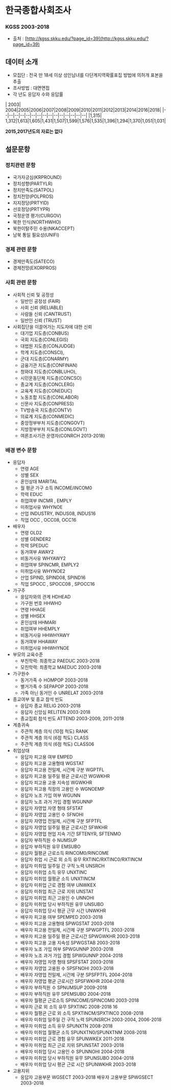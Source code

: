 # 한국종합사회조사
### KGSS 2003-2018
* 출처  : [http://kgss.skku.edu/?page_id=39](http://kgss.skku.edu/?page_id=39)

## 데이터 소개
* 모집단 : 전국 만 18세 이상 성인남녀를 다단계지역확률표집 방법에 의허개 표본을 추출
* 조사방법 : 대면면접
* 각 년도 응답자 수와 응답률

| 2003| 2004|2005|2006|2007|2008|2009|2010|2011|2012|2013|2014|2016|2018| 
|--|--|--|--|--|--|--|--|--|--|--|--|--|--|--|
|1,315| 1,312|1,613|1,605|1,431|1,507|1,599|1,576|1,535|1,396|1,294|1,370|1,051|1,031|

 **2015,2017년도의 자료는 없다**

## 설문문항
### 정치관련 문항
* 국가자긍심(KRPROUND)
* 정치성향(PARTYLR)
* 정치만족도(SATPOL)
* 정치전망(POLPROS)
* 지지정당(PRTYID)
* 선호정당(PRTYPR)
* 국정운영 평가(CURGOV)
* 북한 인식(NORTHWHO)
* 북한이탈주민 수용(NKACCEPT)
* 남북 통일 필요성(UNIFI)

### 경제 관련 문항
* 경제만족도(SATECO)
* 경제전망(EXORPROS)
### 사회 관련 문항
* 사회적 신뢰 및 공정성
	* 일반인 공정성 (FAIR)
	* 사회 신뢰 (RELIABLE)
	* 사람들 신뢰 (CANTRUST)
	* 일반인 신뢰 (TRUST)
* 사회집단을 이끌어가는 지도자에 대한 신뢰
	* 대기업 지도층(CONBUS)
	* 국회 지도층(CONLEGIS)
	* 대법원 지도층(CONJUDGE)
	* 학계 지도층(CONSCI),
	*  군대 지도층(CONARMY)
	* 금융기관 지도층(CONFINAN)
	* 청와대 지도층(CONBLUHO),
	* 시민운동단체 지도층(CONCSO)
	* 종교계 지도층(CONCLERG)
	* 교육계 지도층(CONEDUC)
	* 노동조합 지도층(CONLABOR)
	* 신문사 지도층(CONPRESS)
	* TV방송국 지도층(CONTV)
	* 의료계 지도층(CONMEDIC)
	* 중앙정부부처 지도층(CONGOVT)
	* 지방정부부처 지도층(CONLGOVT)
	* 여론조사기관 운영자(CONRCH 2013-2018)

### 배경 변수 문항
* 응답자
	* 연령 AGE
	* 성별 SEX
	* 혼인상태 MARITAL
	* 월 평균 가구 소득 INCOME/INCOM0 
	* 학력 EDUC
	* 취업여부 INCMR , EMPLY
	* 미취업사유 WHYNOE 
	* 산업 INDUSTRY, INDUS08, INDUS16 
	* 직업 OCC , OCC08, OCC16
* 배우자
	* 연령 OLD2
	* 성별 GENDER2
	* 학력 SPEDUC
	* 동거여부 AWAY2
	* 비동거사유 WHYAWY2
	* 취업여부 SPINCMR, EMPLY2  
	* 미취업사유 WHYNOE2
	* 산업 SPIND, SPIND08, SPIND16
	* 직업 SPOCC , SPOCC08 , SPOCC16
* 가구주
	* 응답자와의 관계 HDHEAD
	* 가구원 번호 HHWHO
	* 연령 HHAGE
	* 성별 HHSEX
	* 혼인상태 HHMARI
	* 취업여부 HHEMPLY
	* 비동거사유 HHWHYAWY
	* 동거여부 HHAWAY
	* 미취업사유 HHWHYNOE
* 부모의 교육수준
	* 부친학력: 최종학교 PAEDUC 2003-2018 
	* 모친학력: 최종학교 MAEDUC 2003-2018
* 가구원수
	* 동거가족 수 HOMPOP 2003-2018 
	* 별거가족 수 SEPAPOP 2003-2018 
	* 가족 아닌 동거인 수 UNRELAT 2003-2018
* 종교여부 및 종교 참석 빈도
	* 응답자 종교 RELIG 2003-2018
	*  응답자 신앙심 RELITEN 2003-2018 
	* 종교집회 참석 빈도 ATTEND 2003-2009, 2011-2018
* 계층귀속
	* 주관적 계층 의식 (10점 척도) RANK
	* 주관적 계층 의식 (6점 척도) CLASS 
	*  주관적 계층 의식 (6점 척도) CLASS06
* 취업상태
	* 응답자 피고용 여부 EMPED
	*  응답자 피고용 고용형태 WGSTAT
	*  응답자 피고용 전일제, 시간제 구분 WGPTFL 
	* 응답자 피고용 일주일 평균 근로시간 WGWKHR 
	* 응답자 피고용 고용 지속성 WGWKHR 
	* 응답자 피고용 직장의 고용인 수 WGNOEMP 
	* 응답자 노조 가입 여부 WGUNN 
	* 응답자 노조 과거 가입 경험 WGUNNP
	* 응답자 자영업 자영 형태 SFSTAT
	* 응답자 자영업 고용인 수 SFNOHI
	* 응답자 자영업 전일제, 시간제 구분 SFPTFL
	* 응답자 자영업 일주일 평균 근로시간 SFWKHR
	* 응답자 자영업 현업 지속 기간 SFTENYR, SFTENMO
	* 응답자 부하직원 수 NUMSUP
	* 응답자 부하직원 유무 EMSUBO
	* 응답자 월평균 근로소득 RINCOM0/RINCOME 
	* 응답자 취업 시 근로 외 소득 유무 RXTINC/RXTINC0/RXTINCM
	* 응답자 미취업 일주일 간 구직 노력 UNSRCH 
	* 응답자 미취업 소득 유무 UNXTINC
	* 응답자 미취업 월평균 소득 UNXTINCM
	* 응답자 미취업 근로 경험 여부 UNWKEX
	* 응답자 미취업 최근 근로 지위 UNSTAT 
	* 응답자 미취업 최근 고용인 수 UNNOHI 
	* 응답자 미취업 당시 부하직원 유무 UNSUBO 
	* 응답자 미취업 당시 평균 근무 시간 UNWKHR 
	* 배우자 피고용 여부 SPEMPED 2003-2018 
	* 배우자 피고용 고용형태 SPWGSTAT 2003-2018 
	* 배우자 피고용 전일제, 시간제 구분 SPWGPTFL 2003-2018 
	* 배우자 피고용 일주일 평균 근로시간 SPWGWKHR 2003-2018 
	* 배우자 피고용 고용 지속성 SPWGSTAB 2003-2018 
	* 배우자 노조 가입 여부 SPWGUNNP 2003-2018 
	* 배우자 노조 과거 가입 경험 SPWGUNNP 2004-2018 
	* 배우자 자영업 자영 형태 SPSFSTAT 2003-2018 
	* 배우자 자영업 고용원 수 SPSFNOHI 2003-2018 
	* 배우자 자영업 전일제, 시간제 구분 SPSFPTFL 2004-2018 
	* 배우자 자영업 평균 근로시간 SPSFWKHR 2004-2018 
	* 배우자 부하직원 수 SPNUMSUP 2009-2018 
	* 배우자 부하직원 유무 SPEMSUBO 2004-2018 
	* 배우자 월평균 근로소득 SPINCOME/SPINCOM0 2003-2018 
	* 배우자 근로 외 소득 유무 SPXTINC 2008-2018 16 
	* 배우자 월평균 근로 외 소득 SPXTINCM/SPXTINC0 2008-2018 
	* 배우자 미취업 일주일 간 구직 노력 SPUNSRCH 2003-2004, 2006-2018 
	* 배우자 미취업 소득 유무 SPUNXTN 2008-2018 
	* 배우자 미취업 월평균 소득 SPUNXTN0/SPUNXTNM 2008-2018 
	* 배우자 미취업 근로 경험 유무 SPUNWKEX 2011-2018 
	* 배우자 미취업 최근 근로 지위 SPUNSTAT 2003-2018 
	* 배우자 미취업 당시 고용인 수 SPUNNOHI 2004-2018 
	* 배우자 미취업 당시 부하직원 유무 SPUNSUBO 2004-2018 
	* 배우자 미취업 당시 평균 근로 시간 SPUNWKHR 2003-2018
* 고용지위
	* 응답자 고용부문 WGSECT 2003-2018 배우자 고용부문 SPWGSECT 2003-2018

<!--stackedit_data:
eyJoaXN0b3J5IjpbLTUyNzI0MTQ0NywxMTE5Njk5NjkzXX0=
-->